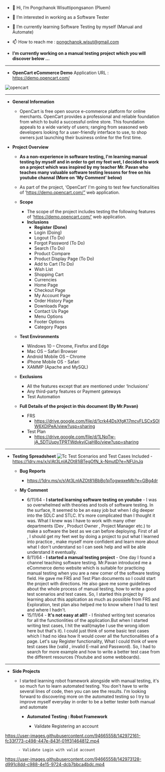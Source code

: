 - 👋 Hi, I’m Pongchanok Wisuttipongsanon (Pluem)
- 👀 I’m interested in working as a Software Tester
- 🌱 I’m currently learning Software Testing by myself (Manual and Automate)
- 📫 How to reach me : pongchanok.wisut@gmail.com 

- **I’m currently working on a manual testing project which you will discover below ...**

------------------------------------------------------------------------------------------------------------------


- **OpenCart eCommerce Demo**
Application URL : https://demo.opencart.com/

![opencart](https://user-images.githubusercontent.com/94665558/142794110-7b30300a-84c5-48e4-937a-e312e504ebad.JPG)

------------------------------------------------------------------------------------------------------------------


- **General Information**
  - OpenCart is free open source e-commerce platform for online merchants.
OpenCart provides a professional and reliable foundation from which to build a
successful online store. This foundation appeals to a wide variety of users;
ranging from seasoned web developers looking for a user-friendly interface to
use, to shop owners just launching their business online for the first time.

- **Project Overview**
  - **As a non-experience in software testing, I'm learning manual testing by myself and in order to get my feet wet, I decided to work on a project which was inspired by my teacher Mr. Pavan who teaches many valuable software testing lessons for free on his youtube channal (More on 'My Comment' below)**
  - As part of the project, ‘OpenCart’ I'm going to test few functionalities of ‘https://demo.opencart.com/” web application.

  - **Scope**
    - The scope of the project includes testing the following features of ‘https://demo.opencart.com/’ web application.
    - **Inclusions**
      - **Register (Done)**
      - Login (Doing)
      - Logout (To Do)
      - Forgot Password (To Do)
      - Search (To Do)
      - Product Compare
      - Product Display Page (To Do)
      - Add to Cart (To Do)
      - Wish List
      - Shopping Cart
      - Currencies
      - Home Page
      - Checkout Page
      - My Account Page
      - Order History Page
      - Downloads Page
      - Contact Us Page
      - Menu Options
      - Footer Options
      - Category Pages
      
  -  **Test Environments**
      - Windows 10 – Chrome, Firefox and Edge
      - Mac OS – Safari Browser
      - Android Mobile OS – Chrome
      - iPhone Mobile OS - Safari
      - XAMMP (Apache and MySQL)
   - **Exclusions**
      - All the features except that are mentioned under ‘Inclusions’
      - Any third-party features or Payment gateways
      - Test Automation
      
   - **Full Details of the project in this document (By Mr.Pavan)**
      - FRS
        - https://drive.google.com/file/d/1crk44DsXfgK17mcyFLSCxSOlW6XDlPeA/view?usp=sharing
      - Test Plan
        - https://drive.google.com/file/d/1LNqTw-jA_5DTUupyTPRTWdvkyiCjaH8o/view?usp=sharing

------------------------------------------------------------------------------------------------------------------

 - **Testing Spreadsheet** 
![Tc](https://user-images.githubusercontent.com/94665558/142968010-b132e481-27b1-4996-8ca3-e75b3ca8b759.JPG)
         Test Scenarios and Test Cases Included
          - https://1drv.ms/x/s!At3LnIAZOt81iBTegOfN_k-NmutD?e=NFUnJq

    - **Bug Reports**
        - https://1drv.ms/x/s!At3LnIAZOt81iBbBo1pTogwqxeMb?e=GBg4dr
    
    - **My Comment**
      - 6/11/64 - **I started learning software testing on youtube** - I was so overwhelmed with theories and tools of software testing. In the surface, It seemed to be an easy job but when I dig deeper into the SDLC and STLC. It's more complicated than I thought it was. What I knew was I have to work with many other departments (Dev , Product Owner , Project Manager etc.) to make a software the best as we can before deploying. First of all , I should get my feet wet by doing a project to put what I learned into practice , make myself more confident and learn more about what I don't understand so I can seek help and will be able understand it eventually.
      - 8/11/64 - **I started a manual testing project** - One day I found a channel teaching software testing. Mr.Pavan introduced me a eCommerce demo website which is suitable for practicing manual testing when you are a new comer of the software testing field. He gave me FRS and Test Plan documents so I could start the project with directions. He also gave me some guidelines about the whole process of manual testing, how to write a good test scenarios and test cases. So, I started this project by learning about this applcation as much as possiible from FRS and Exploration, test plan also helped me to know where I had to test and where I hadn't.
      - 15/11/64 - **It's not easy at all!!** - I finished writing test scenarios for all the functionlities of the application.But when I started writing test cases, I hit the wall(maybe I use the wrong idiom here but that's it). I could just think of some basic test cases which I had no idea how It would cover all the functionalities of a page. Let's say Register functionality, What I could think of were test cases like (valid , invalid E-mail and Password). So, I had to search for more example and how to write a better test case from the different resources (Youtube and some webboards).
      
------------------------------------------------------------------------------------------------------------------
        
  - **Side Projects**
     - I started learning robot framework alongside with manual testing, it's so much fun to learn automated testing. You don't have to write several lines of code, then you can see the results. I'm looking forward to discovering more on the automated testing so I try to improve myself everyday in order to be a better tester both manual and automate
      
       - **Automated Testing : Robot Framework**
          
           - Validate Registering an account
      
        
https://user-images.githubusercontent.com/94665558/142972161-fc33f773-c498-447e-843f-01ff31464812.mp4



          - Validate Login with valid account


https://user-images.githubusercontent.com/94665558/142973128-d991c8dd-c988-4e15-9724-dcb7bbca4bdc.mp4

<!---
PongchanokWisut/PongchanokWisut is a ✨ special ✨ repository because its `README.md` (this file) appears on your GitHub profile.
You can click the Preview link to take a look at your changes.
--->
